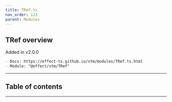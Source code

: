 ```yaml
---
title: TRef.ts
nav_order: 123
parent: Modules
---
```


## TRef overview

Added in v2.0.0

```md
- Docs: https://effect-ts.github.io/stm/modules/TRef.ts.html
- Module: "@effect/stm/TRef"
```

---

<h2 class="text-delta">Table of contents</h2>

---
